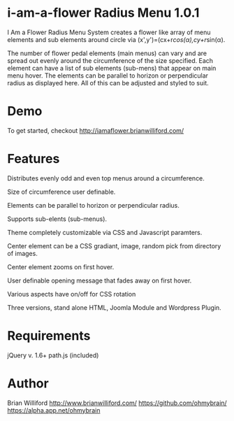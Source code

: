i-am-a-flower Radius Menu 1.0.1
=============
I Am a Flower Radius Menu System creates a flower like array of menu elements and sub elements around circle via (x',y')=(cx+r*cos(α),cy+r*sin(α).

The number of flower pedal elements (main menus) can vary and are spread out evenly around the circumference of the size specified. Each element can have a list of sub elements (sub-mens) that appear on main menu hover. The elements can be parallel to horizon or perpendicular radius as displayed here. All of this can be adjusted and styled to suit.

Demo
=============
To get started, checkout http://iamaflower.brianwilliford.com/


Features
=============
Distributes evenly odd and even top menus around a circumference.

Size of circumference user definable.

Elements can be parallel to horizon or perpendicular radius.

Supports sub-elents (sub-menus).

Theme completely customizable via CSS and Javascript paramters.

Center element can be a CSS gradiant, image, random pick from directory of images.

Center element zooms on first hover.

User definable opening message that fades away on first hover.

Various aspects have on/off for CSS rotation

Three versions, stand alone HTML, Joomla Module and Wordpress Plugin.


Requirements
=============
jQuery v. 1.6+
path.js (included)


Author
=============
Brian Williford
http://www.brianwilliford.com/
https://github.com/ohmybrain/
https://alpha.app.net/ohmybrain